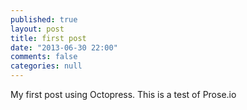 ```yaml
---
published: true
layout: post
title: first post
date: "2013-06-30 22:00"
comments: false
categories: null
---
```


My first post using Octopress. This is a test of Prose.io
